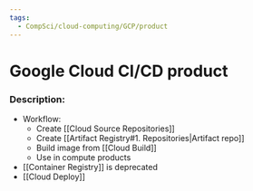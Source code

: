```yaml
---
tags:
  - CompSci/cloud-computing/GCP/product
---
```

# Google Cloud CI/CD product
### Description:
- Workflow:
	- Create [[Cloud Source Repositories]]
	- Create [[Artifact Registry#1. Repositories|Artifact repo]]
	- Build image from [[Cloud Build]]
	- Use in compute products
- [[Container Registry]] is deprecated
- [[Cloud Deploy]]